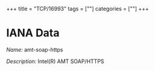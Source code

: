 +++
title = "TCP/16993"
tags = [""]
categories = [""]
+++

# IANA Data

_Name:_ amt-soap-https

_Description:_ Intel(R) AMT SOAP/HTTPS

